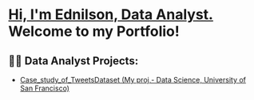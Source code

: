 
<h1><a href="https://linkedin.com/in/arlindo-almada-67986427">Hi, I'm Ednilson, Data Analyst.<br/> </a> Welcome to my Portfolio! </h1>

<h2>👨‍💻 Data Analyst Projects:</h2>


- [Case_study_of_TweetsDataset (My proj,- Data Science, University of San Francisco)](https://github.com/EdnilsonChiambo/EdnilsonChiambo/blob/main/CaseStudy_of_tweets_DataSet)
